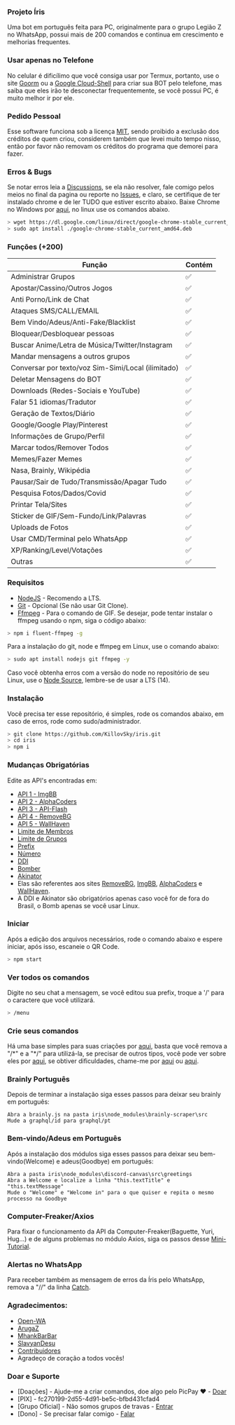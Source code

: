 ### Projeto Íris
Uma bot em português feita para PC, originalmente para o grupo Legião Z no WhatsApp, possui mais de 200 comandos e continua em crescimento e melhorias frequentes.

### Usar apenas no Telefone
No celular é dificílimo que você consiga usar por Termux, portanto, use o site [Goorm](https://ide.goorm.io) ou a [Google Cloud-Shell](https://cloud.google.com/shell) para criar sua BOT pelo telefone, mas saiba que eles irão te desconectar frequentemente, se você possui PC, é muito melhor ir por ele.

### Pedido Pessoal
Esse software funciona sob a licença [MIT](http://escolhaumalicenca.com.br/licencas/mit/), sendo proibido a exclusão dos créditos de quem criou, considerem também que levei muito tempo nisso, então por favor não removam os créditos do programa que demorei para fazer.

### Erros & Bugs
Se notar erros leia a [Discussions](https://github.com/KillovSky/iris/discussions), se ela não resolver, fale comigo pelos meios no final da pagina ou reporte no [Issues](https://github.com/KillovSky/iris/issues), e claro, se certifique de ter instalado chrome e de ler TUDO que estiver escrito abaixo.
Baixe Chrome no Windows por [aqui](https://www.google.com/chrome), no linux use os comandos abaixo.

```bash
> wget https://dl.google.com/linux/direct/google-chrome-stable_current_amd64.deb
> sudo apt install ./google-chrome-stable_current_amd64.deb
```

### Funções (+200)

| Função |Contém|
| ------------- | ------------- |
| Administrar Grupos |✅|
| Apostar/Cassino/Outros Jogos |✅|
| Anti Porno/Link de Chat |✅|
| Ataques SMS/CALL/EMAIL |✅|
| Bem Vindo/Adeus/Anti-Fake/Blacklist |✅|
| Bloquear/Desbloquear pessoas |✅|
| Buscar Anime/Letra de Música/Twitter/Instagram |✅|
| Mandar mensagens a outros grupos |✅|
| Conversar por texto/voz Sim-Simi/Local (ilimitado) |✅|
| Deletar Mensagens do BOT |✅|
| Downloads (Redes-Sociais e YouTube) |✅|
| Falar 51 idiomas/Tradutor |✅|
| Geração de Textos/Diário |✅|
| Google/Google Play/Pinterest |✅|
| Informações de Grupo/Perfil |✅|
| Marcar todos/Remover Todos |✅|
| Memes/Fazer Memes |✅|
| Nasa, Brainly, Wikipédia |✅|
| Pausar/Sair de Tudo/Transmissão/Apagar Tudo |✅|
| Pesquisa Fotos/Dados/Covid |✅|
| Printar Tela/Sites |✅||
| Sticker de GIF/Sem-Fundo/Link/Palavras |✅|
| Uploads de Fotos |✅|
| Usar CMD/Terminal pelo WhatsApp |✅|
| XP/Ranking/Level/Votações |✅|
| Outras |✅|

### Requisitos

- [NodeJS](https://nodejs.org) - Recomendo a LTS.
- [Git](https://git-scm.com) - Opcional (Se não usar Git Clone).
- [Ffmpeg](https://ffmpeg.org) - Para o comando de GIF.
Se desejar, pode tentar instalar o ffmpeg usando o npm, siga o código abaixo:

```bash
> npm i fluent-ffmpeg -g
```

Para a instalação do git, node e ffmpeg em Linux, use o comando abaixo:

```bash
> sudo apt install nodejs git ffmpeg -y
```

Caso você obtenha erros com a versão do node no repositório de seu Linux, use o [Node Source](https://github.com/nodesource/distributions), lembre-se de usar a LTS (14).

### Instalação
Você precisa ter esse repositório, é simples, rode os comandos abaixo, em caso de erros, rode como sudo/administrador.

```bash
> git clone https://github.com/KillovSky/iris.git
> cd iris
> npm i
```

### Mudanças Obrigatórias
Edite as API's encontradas em:

- [API 1 - ImgBB](https://github.com/KillovSky/iris/blob/main/lib/config/config.json#5)
- [API 2 - AlphaCoders](https://github.com/KillovSky/iris/blob/main/lib/config/config.json#6)
- [API 3 - API-Flash](https://github.com/KillovSky/iris/blob/main/lib/config/config.json#7)
- [API 4 - RemoveBG](https://github.com/KillovSky/iris/blob/main/lib/config/config.json#8)
- [API 5 - WallHaven](https://github.com/KillovSky/iris/blob/main/lib/config/config.json#12)
- [Limite de Membros](https://github.com/KillovSky/iris/blob/main/lib/config/config.json#10)
- [Limite de Grupos](https://github.com/KillovSky/iris/blob/main/lib/config/config.json#9)
- [Prefix](https://github.com/KillovSky/iris/blob/main/lib/config/config.json#4)
- [Número](https://github.com/KillovSky/iris/blob/main/lib/config/config.json#2)
- [DDI](https://github.com/KillovSky/iris/blob/main/lib/config/config.json#3)
- [Bomber](https://github.com/KillovSky/iris/blob/main/config.js#L2691)
- [Akinator](https://github.com/KillovSky/iris/blob/main/lib/config/config.json#11)
- Elas são referentes aos sites [RemoveBG](https://www.remove.bg/pt-br), [ImgBB](https://api.imgbb.com/), [AlphaCoders](https://wall.alphacoders.com/api.php) e [WallHaven](https://wallhaven.cc/settings/account).
- A DDI e Akinator são obrigatórios apenas caso você for de fora do Brasil, o Bomb apenas se você usar Linux.

### Iniciar
Após a edição dos arquivos necessários, rode o comando abaixo e espere iniciar, após isso, escaneie o QR Code.

```bash
> npm start
```

### Ver todos os comandos
Digite no seu chat a mensagem, se você editou sua prefix, troque a '/' para o caractere que você utilizará.

```bash
> /menu
```

### Crie seus comandos
Há uma base simples para suas criações por [aqui](https://github.com/KillovSky/iris/blob/main/config.js#L3257), basta que você remova a "/\*" e a "\*/" para utilizá-la, se precisar de outros tipos, você pode ver sobre eles por [aqui](https://docs.openwa.dev/classes/api_client.client.html), se obtiver dificuldades, chame-me por [aqui](https://chat.whatsapp.com/H53MdwhtnRf7TGX1VJ2Jje) ou [aqui](https://wa.me/+5518998044132).

### Brainly Português
Depois de terminar a instalação siga esses passos para deixar seu brainly em português:

```
Abra a brainly.js na pasta iris\node_modules\brainly-scraper\src
Mude a graphql/id para graphql/pt
```

### Bem-vindo/Adeus em Português
Após a instalação dos módulos siga esses passos para deixar seu bem-vindo(Welcome) e adeus(Goodbye) em português:

```
Abra a pasta iris\node_modules\discord-canvas\src\greetings
Abra a Welcome e localize a linha "this.textTitle" e "this.textMessage"
Mude o "Welcome" e "Welcome in" para o que quiser e repita o mesmo processo na Goodbye
```

### Computer-Freaker/Axios
Para fixar o funcionamento da API da Computer-Freaker(Baguette, Yuri, Hug...) e de alguns problemas no módulo Axios, siga os passos desse [Mini-Tutorial](https://github.com/KillovSky/iris/discussions/10).

### Alertas no WhatsApp
Para receber também as mensagem de erros da Íris pelo WhatsApp, remova a "//" da linha [Catch](https://github.com/KillovSky/iris/blob/main/config.js#L3272).

### Agradecimentos:
- [Open-WA](https://github.com/open-wa)
- [ArugaZ](https://github.com/ArugaZ)
- [MhankBarBar](https://github.com/MhankBarBar)
- [SlavyanDesu](https://github.com/SlavyanDesu)
- [Contribuidores](https://github.com/KillovSky/iris/graphs/contributors)
- Agradeço de coração a todos vocês!

### Doar e Suporte
- [Doações] - Ajude-me a criar comandos, doe algo pelo PicPay ❤️ - [Doar](https://picpay.me/userlucas123)
- [PIX] - fc270199-2d55-4d91-be5c-bfbd431cfad4
- [Grupo Oficial] - Não somos grupos de travas - [Entrar](https://chat.whatsapp.com/H53MdwhtnRf7TGX1VJ2Jje)
- [Dono] - Se precisar falar comigo - [Falar](https://wa.me/+5518998044132)